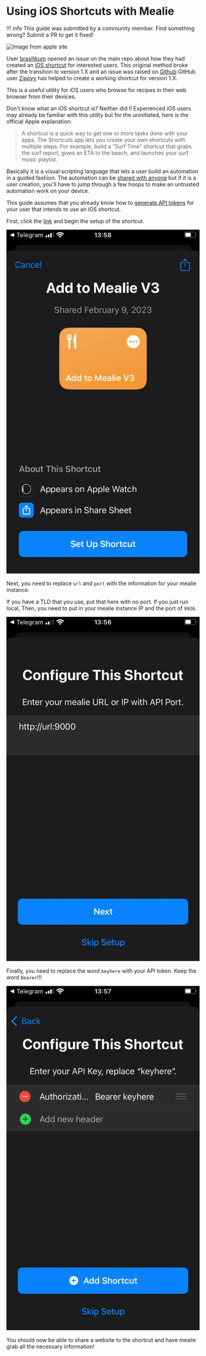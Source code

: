 # Using iOS Shortcuts with Mealie

!!! info
    This guide was submitted by a community member. Find something wrong? Submit a PR to get it fixed!

![Image from apple site](https://help.apple.com/assets/5E8CEA35094622DF10489984/5E8CEA42094622DF1048998D/en_US/ed1f9c157cdefc13e0161e0f70015455.png)

User [brasilikum](https://github.com/brasilikum) opened an issue on the main repo about how they had created an [iOS shortcut](https://github.com/hay-kot/mealie/issues/103) for interested users. 
This original method broke after the transition to version 1.X and an issue was raised on [Github](https://github.com/hay-kot/mealie/issues/2092) GitHub user [Zippyy](https://github.com/zippyy) has helped to create a working shortcut for version 1.X.

This is a useful utility for iOS users who browse for recipes in their web browser from their devices.

Don't know what an iOS shortcut is? Neither did I! Experienced iOS users may already be familiar with this utility but for the uninitiated, here is the official Apple explanation:

> A shortcut is a quick way to get one or more tasks done with your apps. The Shortcuts app lets you create your own shortcuts with multiple steps. For example, build a “Surf Time” shortcut that grabs the surf report, gives an ETA to the beach, and launches your surf music playlist.

Basically it is a visual scripting language that lets a user build an automation in a guided fashion. The automation can be [shared with anyone](https://www.icloud.com/shortcuts/cc568d1615bc4f998789f85d1ef74846) but if it is a user creation, you'll have to jump through a few hoops to make an untrusted automation work on your device.

This guide assumes that you already know how to [generate API tokens](https://hay-kot.github.io/mealie/documentation/users-groups/user-settings/#api-key-generation) for your user that intends to use an iOS shortcut.

First, click the [link](https://www.icloud.com/shortcuts/cc568d1615bc4f998789f85d1ef74846) and begin the setup of the shortcut.


![screenshot](docs/docs/assets/img/sc1.jpg)

Next, you need to replace `url` and `port` with the information for your mealie instance.

If you have a TLD that you use, put that here with no port. If you just run local, Then, you need to put in your mealie instance IP and the port of `9926`.


![screenshot](docs/docs/assets/img/sc2.jpg)


Finally, you need to replace the word `keyhere` with your API token. Keep the word `Bearer`!!!


![screenshot](docs/docs/assets/img/sc3.jpg)


You should now be able to share a website to the shortcut and have mealie grab all the necessary information!
